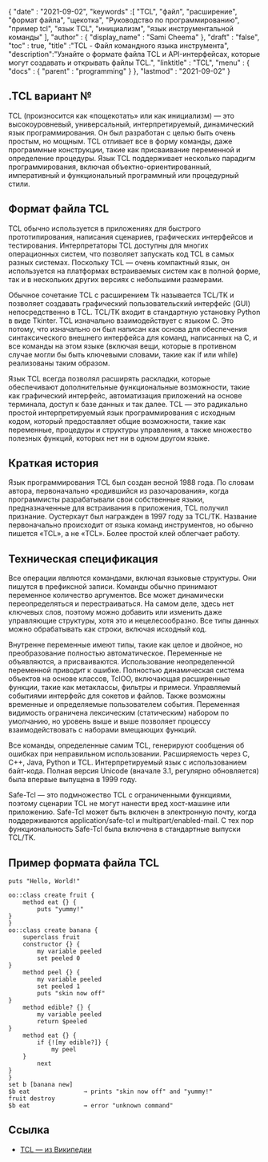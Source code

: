 {
  "date" : "2021-09-02", 
  "keywords" :[ "TCL", "файл", "расширение", "формат файла", "щекотка", "Руководство по программированию", "пример tcl", "язык TCL", "инициализм", "язык инструментальной команды" ],
  "author" : {
    "display_name" : "Sami Cheema"
},
  "draft" : "false",
  "toc" : true,
  "title" :"TCL - Файл командного языка инструмента",
  "description":"Узнайте о формате файла TCL и API-интерфейсах, которые могут создавать и открывать файлы TCL.",
  "linktitle" : "TCL",
  "menu" : {
    "docs" : {
      "parent" : "programming"
}
},
  "lastmod" : "2021-09-02"
}

## .TCL вариант №

TCL (произносится как «пощекотать» или как инициализм) — это высокоуровневый, универсальный, интерпретируемый, динамический язык программирования. Он был разработан с целью быть очень простым, но мощным. TCL отливает все в форму команды, даже программные конструкции, такие как присваивание переменной и определение процедуры. Язык TCL поддерживает несколько парадигм программирования, включая объектно-ориентированный, императивный и функциональный программный или процедурный стили.

## Формат файла TCL ##

TCL обычно используется в приложениях для быстрого прототипирования, написания сценариев, графических интерфейсов и тестирования. Интерпретаторы TCL доступны для многих операционных систем, что позволяет запускать код TCL в самых разных системах. Поскольку TCL — очень компактный язык, он используется на платформах встраиваемых систем как в полной форме, так и в нескольких других версиях с небольшими размерами.

Обычное сочетание TCL с расширением Tk называется TCL/TK и позволяет создавать графический пользовательский интерфейс (GUI) непосредственно в TCL. TCL/TK входит в стандартную установку Python в виде Tkinter. TCL изначально взаимодействует с языком С. Это потому, что изначально он был написан как основа для обеспечения синтаксического внешнего интерфейса для команд, написанных на С, и все команды на этом языке (включая вещи, которые в противном случае могли бы быть ключевыми словами, такие как if или while) реализованы таким образом.

Язык TCL всегда позволял расширять раскладки, которые обеспечивают дополнительные функциональные возможности, такие как графический интерфейс, автоматизация приложений на основе терминала, доступ к базе данных и так далее. TCL — это радикально простой интерпретируемый язык программирования с исходным кодом, который предоставляет общие возможности, такие как переменные, процедуры и структуры управления, а также множество полезных функций, которых нет ни в одном другом языке.


## Краткая история ##

Язык программирования TCL был создан весной 1988 года. По словам автора, первоначально «родившийся из разочарования», когда программисты разрабатывали свои собственные языки, предназначенные для встраивания в приложения, TCL получил признание. Оустерхаут был награжден в 1997 году за TCL/TK. Название первоначально происходит от языка команд инструментов, но обычно пишется «TCL», а не «TCL». Более простой клей облегчает работу.


## Техническая спецификация ##

Все операции являются командами, включая языковые структуры. Они пишутся в префиксной записи. Команды обычно принимают переменное количество аргументов. Все может динамически переопределяться и перестраиваться. На самом деле, здесь нет ключевых слов, поэтому можно добавить или изменить даже управляющие структуры, хотя это и нецелесообразно. Все типы данных можно обрабатывать как строки, включая исходный код.

Внутренне переменные имеют типы, такие как целое и двойное, но преобразование полностью автоматическое. Переменные не объявляются, а присваиваются. Использование неопределенной переменной приводит к ошибке. Полностью динамическая система объектов на основе классов, TclOO, включающая расширенные функции, такие как метаклассы, фильтры и примеси. Управляемый событиями интерфейс для сокетов и файлов. Также возможны временные и определяемые пользователем события. Переменная видимость ограничена лексическим (статическим) набором по умолчанию, но уровень выше и выше позволяет процессу взаимодействовать с наборами вмещающих функций.

Все команды, определенные самим TCL, генерируют сообщения об ошибках при неправильном использовании. Расширяемость через С, С++, Java, Python и TCL. Интерпретируемый язык с использованием байт-кода. Полная версия Unicode (вначале 3.1, регулярно обновляется) была впервые выпущена в 1999 году.

Safe-Tcl — это подмножество TCL с ограниченными функциями, поэтому сценарии TCL не могут нанести вред хост-машине или приложению. Safe-Tcl может быть включен в электронную почту, когда поддерживаются application/safe-tcl и multipart/enabled-mail. С тех пор функциональность Safe-Tcl была включена в стандартные выпуски TCL/TK.


## Пример формата файла TCL ##

```
puts "Hello, World!"

oo::class create fruit {
    method eat {} {
        puts "yummy!"
}
}
oo::class create banana {
    superclass fruit
    constructor {} {
        my variable peeled
        set peeled 0
}
    method peel {} {
        my variable peeled
        set peeled 1
        puts "skin now off"
}
    method edible? {} {
        my variable peeled
        return $peeled
}
    method eat {} {
        if {![my edible?]} {
            my peel
    }
        next
}
}
set b [banana new]
$b eat               → prints "skin now off" and "yummy!"
fruit destroy
$b eat               → error "unknown command"
```

## Ссылка ##

* [TCL — из Википедии](https://en.wikipedia.org/wiki/Tcl)



